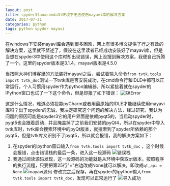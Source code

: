 ```yaml
---
layout: post
title: spyder3(anaconda3)环境下无法使用mayavi库的解决方案
date: 2017-07-21
categories: python
tags: python spyder mayavi
---
```

在windows下安装mayavi库会遇到很多困难，网上有很多博文提供了行之有效的解决方案，这里就不赘述了，假设在这里读者已经成功安装好了mayavi库，但是当想在spyder3中使用这个库时却出现错误，网上没搜到解决方案，我便自己折腾了一个。这里的spyder版本是3.1.4，mayavi版本是4.5.0

当按照大神们博客里的方法装好mayavi之后，尝试着输入命令`from tvtk.tools import tvtk_doc`测试一下tvtk库是否安装成功，在cmd命令行和IDLE中都可以正常运行，个人习惯用spyder作为python编辑器，所以紧接着就在spyder的IPython窗口也试了一下这个命令，但是却报了如下错误：
![QtError](http://upload-images.jianshu.io/upload_images/10192684-698110f5e0f1d07e.png?imageMogr2/auto-orient/strip%7CimageView2/2/w/1240)
 
 这是什么情况，难道必须投靠pyCharm或者用最原始的IDLE才能继续使用mayavi库吗？出于spyder的忠诚，我决定研究这个问题的解决方法，经过研究，我认为问题的原因可能是spyder3它的用户界面是依赖pyqt5的，当启动spyder时，pyqt5也会跟着启动，并且掩盖掉了之前我们安装的pyQt4，所以在spyder中导入tvtk库时，tvtk库会搜索环境中的pyQt版本，就搜索到了spyder所依赖的那个pyqt5，但是tvtk库又识别不了pyqt5，所以就会报错，我的解决方案如下：
  1. 在spyder的ipython窗口输入`from tvtk.tools import tvtk_doc` ，这个时候会报错，点击错误栈的最后一条，进入这一段源码
  ![错误栈](http://upload-images.jianshu.io/upload_images/10192684-a9b6b5fd62f2497b.png?imageMogr2/auto-orient/strip%7CimageView2/2/w/1240)
  2. 我通过阅读源码发现，这一段源码的功能就是从环境中获取qt版本，按照程序的执行流程，只要把第25行"="右边改成None就可以解决，即改成`qt_api = None`
  ![mayavi源码](http://upload-images.jianshu.io/upload_images/10192684-91c72a39c5d931ab.png?imageMogr2/auto-orient/strip%7CimageView2/2/w/1240)
  修改完之后保存，再在spyder的ipython输入`from tvtk.tools import tvtk_doc`，发现可以正常运行了
  ![导入成功](http://upload-images.jianshu.io/upload_images/10192684-dff36b0575c10509.png?imageMogr2/auto-orient/strip%7CimageView2/2/w/1240)
 
   